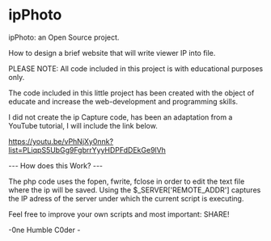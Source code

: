 # ipPhoto


ipPhoto: an Open Source project.

How to design a brief website that will write viewer IP into file. 

PLEASE NOTE: All code included in this project is with educational purposes only. 

The code included in this little project has been created with the object of educate and increase the web-development and programming skills.

I did not create the ip Capture code, has been an adaptation from a YouTube tutorial, I will include the link below.

https://youtu.be/vPhNjXy0nnk?list=PLiqpS5UbGg9FgbrrYyyHDPFdDEkGe9lVh

--- How does this Work? ---

The php code uses the fopen, fwrite, fclose in order to edit the text file where the ip will be saved.
Using the $_SERVER['REMOTE_ADDR'] captures the IP adress of the server under which the current script is executing.

Feel free to improve your own scripts and most important: SHARE!

-0ne Humble C0der -
